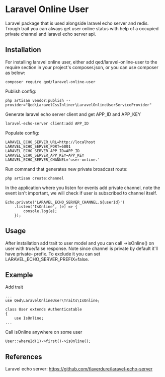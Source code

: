 # Laravel Online User

Laravel package that is used alongside laravel echo server and redis. Trough trait you can always get user online status with help of a occupied private channel and laravel echo server api.

## Installation

For installing laravel online user, either add qed/laravel-online-user to the require section in your project's composer.json, or you can use composer as below:

```
composer require qed/laravel-online-user
```

Publish config:

```
php artisan vendor:publish --provider="Qed\LaravelCssInliner\LaravelOnlineUserServiceProvider"
```

Generate laravel echo server client and get APP_ID and APP_KEY
```
laravel-echo-server client:add APP_ID
```

Populate config:

```
LARAVEL_ECHO_SERVER_URL=http://localhost
LARAVEL_ECHO_SERVER_PORT=6001
LARAVEL_ECHO_SERVER_APP_ID=APP_ID
LARAVEL_ECHO_SERVER_APP_KEY=APP_KEY
LARAVEL_ECHO_SERVER_CHANNEL='user-online.'
```

Run command that generates new private broadcast route:

```
php artisan create:channel
```

In the application where you listen for events add private channel, note the event isn't important, we will check if user is subscribed to channel itself.

```
Echo.private('LARAVEL_ECHO_SERVER_CHANNEL.${userId}')
    .listen('IsOnline', (e) => {
        console.log(e);
    });
```

## Usage

After installation add trait to user model and you can call ->isOnline() on user with true/false response. Note since channel is private by default it'll have private- prefix. To exclude it you can set LARAVEL_ECHO_SERVER_PREFIX=false.

## Example

Add trait

```
...
use Qed\LaravelOnlineUser\Traits\IsOnline;

class User extends Authenticatable
{
    use IsOnline;
...
```

Call isOnline anywhere on some user

```
User::whereId(1)->first()->isOnline();
```

## References

Laravel echo server: https://github.com/tlaverdure/laravel-echo-server
